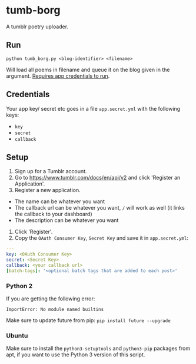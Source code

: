 # tumb-borg
A tumblr poetry uploader.

## Run
```
python tumb_borg.py <blog-identifier> <filename>
```
Will load all poems in filename and queue it on the blog given in the argument.
[Requires app credentials to run](https://www.tumblr.com/docs/en/api/v2).

## Credentials
Your app key/ secret etc goes in a file ``app.secret.yml`` with the following keys:
 - `key`
 - `secret`
 - `callback`

## Setup
1. Sign up for a Tumblr account.
1. Go to <https://www.tumblr.com/docs/en/api/v2> and click 'Register an Application'.
1. Register a new application.
 - The name can be whatever you want
 - The callback url can be whatever you want, `/` will work as well (it links the callback to your dashboard)
 - The description can be whatever you want
1. Click 'Register'.
1. Copy the `OAuth Consumer Key`, `Secret Key` and save it in ``app.secret.yml``:
```yml
---
key: <OAuth Consumer Key>
secret: <Secret Key>
callback: <your callback url>
[batch-tags]: '<optional batch tags that are added to each post>'
```
### Python 2
If you are getting the following error:
```shell
ImportError: No module named builtins
```
Make sure to update future from pip:
``pip install future --upgrade``
### Ubuntu
Make sure to install the ``python3-setuptools`` and ``python3-pip`` packages from apt, if you want to use the Python 3 version of this script.
